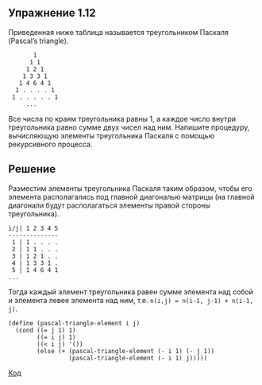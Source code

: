 ## Упражнение 1.12

Приведенная ниже таблица называется треугольником Паскаля (Pascal’s triangle).
```
       1
      1 1
     1 2 1
    1 3 3 1
   1 4 6 4 1
  1 . . . . 1
 1 . . . . . 1
     ...
```
Все числа по краям треугольника равны 1, а каждое число внутри треугольника равно сумме двух чисел над ним. Напишите процедуру, вычисляющую элементы треугольника Паскаля с помощью рекурсивного процесса.

## Решение

Разместим элементы треугольника Паскаля таким образом, чтобы его элемента располагались под главной диагональю матрицы (на главной диагонали будут располагаться элементы правой стороны треугольника).
```
i/j| 1 2 3 4 5
--------------
 1 | 1 . . . .
 2 | 1 1 . . .
 3 | 1 2 1 . .
 4 | 1 3 3 1 .
 5 | 1 4 6 4 1
...
```
Тогда каждый элемент треугольника равен сумме элемента над собой и элемента левее элемента над ним, т.е. `n(i,j) = n(i-1, j-1) + n(i-1, j)`.

```racket
(define (pascal-triangle-element i j)
  (cond ((= j 1) 1)
        ((= i j) 1)
        ((< i j) '())
        (else (+ (pascal-triangle-element (- i 1) (- j 1))
                 (pascal-triangle-element (- i 1) j)))))
```
[Код](../../src/ch01/1-12.rkt)
